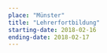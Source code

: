 ```yaml
---
place: "Münster"
title: "Lehrerfortbildung"
starting-date: 2018-02-16
ending-date: 2018-02-17
---
```

